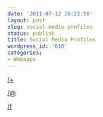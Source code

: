 ```yaml
---
date: '2011-07-12 16:22:56'
layout: post
slug: social-media-profiles
status: publish
title: Social Media Profiles
wordpress_id: '618'
categories:
- Webapps
---
```


[/+](http://thomasupton.com/+)

[/@](http://thomasupton.com/@)

[/f](http://thomasupton.com/f)
